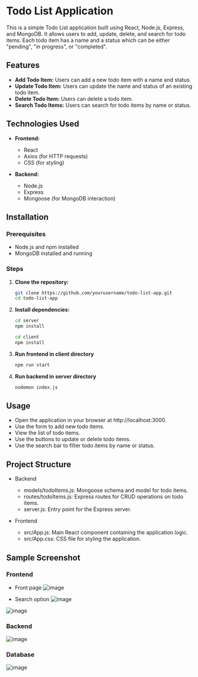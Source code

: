 # Todo List Application

This is a simple Todo List application built using React, Node.js, Express, and MongoDB. It allows users to add, update, delete, and search for todo items. Each todo item has a name and a status which can be either "pending", "in progress", or "completed".

## Features

- **Add Todo Item:** Users can add a new todo item with a name and status.
- **Update Todo Item:** Users can update the name and status of an existing todo item.
- **Delete Todo Item:** Users can delete a todo item.
- **Search Todo Items:** Users can search for todo items by name or status.

## Technologies Used

- **Frontend:**
  - React
  - Axios (for HTTP requests)
  - CSS (for styling)

- **Backend:**
  - Node.js
  - Express
  - Mongoose (for MongoDB interaction)

## Installation

### Prerequisites

- Node.js and npm installed
- MongoDB installed and running

### Steps

1. **Clone the repository:**

   ```bash
   git clone https://github.com/yourusername/todo-list-app.git
   cd todo-list-app

2. **Install dependencies:**
    ```bash
    cd server
    npm install
    ```

    ```bash
    cd client
    npm install
    ```

3. **Run frontend in client directory**
    ```bash
    npm run start
    ```

4. **Run backend in server directory**
    ```bash
    nodemon index.js
    ```
## Usage

- Open the application in your browser at http://localhost:3000.
- Use the form to add new todo items.
- View the list of todo items.
- Use the buttons to update or delete todo items.
- Use the search bar to filter todo items by name or status.


## Project Structure
- Backend
    - models/todoItems.js: Mongoose schema and model for todo items.
    - routes/todoItems.js: Express routes for CRUD operations on todo items.
    - server.js: Entry point for the Express server.

- Frontend
    - src/App.js: Main React component containing the application logic.
    - src/App.css: CSS file for styling the application.


## Sample Screenshot

### Frontend

- Front page
![image](https://github.com/murlipatel1/todo-list-mern/assets/100035961/7924490c-694b-4325-b621-15013672032b)

- Search option
![image](https://github.com/murlipatel1/todo-list-mern/assets/100035961/299195b4-2fe9-4f82-ba36-3e5980616f1c)

![image](https://github.com/murlipatel1/todo-list-mern/assets/100035961/6fc90061-b5d3-47f1-8c3f-317b4cb833a4)

### Backend

![image](https://github.com/murlipatel1/todo-list-mern/assets/100035961/b1a19d23-2591-4eb6-8bd8-6f802707a198)

### Database

![image](https://github.com/murlipatel1/todo-list-mern/assets/100035961/529dce1a-f1eb-408a-bdb7-125ead1ebdd2)
